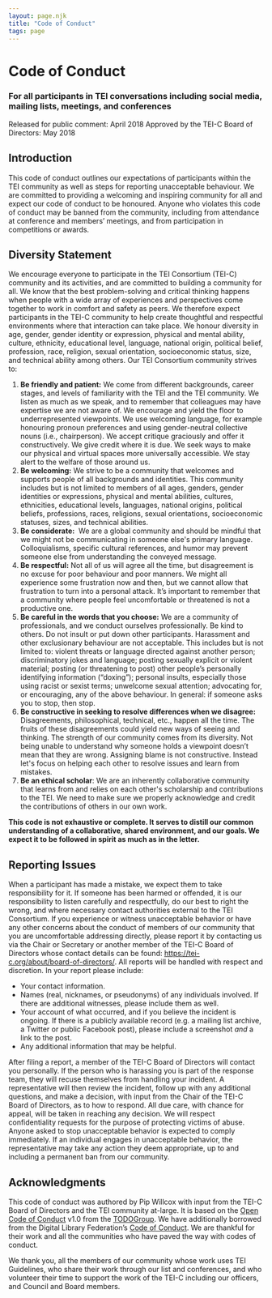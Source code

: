 ```yaml
---
layout: page.njk
title: "Code of Conduct"
tags: page
---
```

# Code of Conduct
### For all participants in TEI conversations including social media, mailing lists, meetings, and conferences

Released for public comment: April 2018
Approved by the TEI-C Board of Directors: May 2018

## Introduction

This code of conduct outlines our expectations of participants within the TEI community as well as steps for reporting unacceptable behaviour. 
We are committed to providing a welcoming and inspiring community for all and expect our code of conduct to be honoured. Anyone who violates this code of conduct may be banned from the community, including from attendance at conference and members’ meetings, and from participation in competitions or awards.

## Diversity Statement

We encourage everyone to participate in the TEI Consortium (TEI-C) community and its activities, and are committed to building a community for all. We know that the best problem-solving and critical thinking happens when people with a wide array of experiences and perspectives come together to work in comfort and safety as peers. We therefore expect participants in the TEI-C community to help create thoughtful and respectful environments where that interaction can take place. We honour diversity in age, gender, gender identity or expression, physical and mental ability, culture, ethnicity, educational level, language, national origin, political belief, profession, race, religion, sexual orientation, socioeconomic status, size, and technical ability among others.
Our TEI Consortium community strives to:

1. **Be friendly and patient:** We come from different backgrounds, career stages, and levels of familiarity with the TEI and the TEI community. We listen as much as we speak, and to remember that colleagues may have expertise we are not aware of. We encourage and yield the floor to underrepresented viewpoints. We use welcoming language, for example honouring pronoun preferences and using gender-neutral collective nouns (i.e., chairperson). We accept critique graciously and offer it constructively. We give credit where it is due. We seek ways to make our physical and virtual spaces more universally accessible. We stay alert to the welfare of those around us.
2. **Be welcoming:** We strive to be a community that welcomes and supports people of all backgrounds and identities. This community includes but is not limited to members of all ages, genders, gender identities or expressions, physical and mental abilities, cultures, ethnicities, educational levels, languages, national origins, political beliefs, professions, races, religions, sexual orientations, socioeconomic statuses, sizes, and technical abilities.
3. **Be considerate:**  We are a global community and should be mindful that we might not be communicating in someone else's primary language. Colloquialisms, specific cultural references, and humor may prevent someone else from understanding the conveyed message.
4. **Be respectful:**  Not all of us will agree all the time, but disagreement is no excuse for poor behaviour and poor manners. We might all experience some frustration now and then, but we cannot allow that frustration to turn into a personal attack. It’s important to remember that a community where people feel uncomfortable or threatened is not a productive one.
5. **Be careful in the words that you choose:** We are a community of professionals, and we conduct ourselves professionally. Be kind to others. Do not insult or put down other participants. Harassment and other exclusionary behaviour are not acceptable. This includes but is not limited to: violent threats or language directed against another person; discriminatory jokes and language; posting sexually explicit or violent material; posting (or threatening to post) other people’s personally identifying information (“doxing”); personal insults, especially those using racist or sexist terms; unwelcome sexual attention; advocating for, or encouraging, any of the above behaviour. In general: if someone asks you to stop, then stop.
6. **Be constructive in seeking to resolve differences when we disagree:** Disagreements, philosophical, technical, etc., happen all the time. The fruits of these disagreements could yield new ways of seeing and thinking. The strength of our community comes from its diversity. Not being unable to understand why someone holds a viewpoint doesn’t mean that they are wrong. Assigning blame is not constructive. Instead let's focus on helping each other to resolve issues and learn from mistakes.
7. **Be an ethical scholar**: We are an inherently collaborative community that learns from and relies on each other's scholarship and contributions to the TEI. We need to make sure we properly acknowledge and credit the contributions of others in our own work.

**This code is not exhaustive or complete. It serves to distill our common understanding of a collaborative, shared environment, and our goals. We expect it to be followed in spirit as much as in the letter.**

## Reporting Issues

When a participant has made a mistake, we expect them to take responsibility for it. If someone has been harmed or offended, it is our responsibility to listen carefully and respectfully, do our best to right the wrong, and where necessary contact authorities external to the TEI Consortium.
If you experience or witness unacceptable behavior or have any other concerns about the conduct of members of our community that you are uncomfortable addressing directly, please report it by contacting us via the Chair or Secretary or another member of the TEI-C Board of Directors whose contact details can be found: <https://tei-c.org/about/board-of-directors/>. All reports will be handled with respect and discretion. In your report please include:

* Your contact information.
* Names (real, nicknames, or pseudonyms) of any individuals involved. If there are additional witnesses, please include them as well.
* Your account of what occurred, and if you believe the incident is ongoing. If there is a publicly available record (e.g. a mailing list archive, a Twitter or public Facebook post), please include a screenshot *and* a link to the post.
* Any additional information that may be helpful.

After filing a report, a member of the TEI-C Board of Directors will contact you personally. If the person who is harassing you is part of the response team, they will recuse themselves from handling your incident. A representative will then review the incident, follow up with any additional questions, and make a decision, with input from the Chair of the TEI-C Board of Directors, as to how to respond. All due care, with chance for appeal, will be taken in reaching any decision. We will respect confidentiality requests for the purpose of protecting victims of abuse. 
Anyone asked to stop unacceptable behavior is expected to comply immediately. If an individual engages in unacceptable behavior, the representative may take any action they deem appropriate, up to and including a permanent ban from our community.

## Acknowledgments

This code of conduct was authored by Pip Willcox with input from the TEI-C Board of Directors and the TEI community at-large. It is based on the [Open Code of Conduct](https://github.com/todogroup/opencodeofconduct) v1.0 from the [TODOGroup](https://todogroup.org). We have additionally borrowed from the Digital Library Federation’s [Code of Conduct](https://www.diglib.org/about/code-of-conduct/). We are thankful for their work and all the communities who have paved the way with codes of conduct.

We thank you, all the members of our community whose work uses TEI Guidelines, who share their work through our list and conferences, and who volunteer their time to support the work of the TEI-C including our officers, and Council and Board members.


